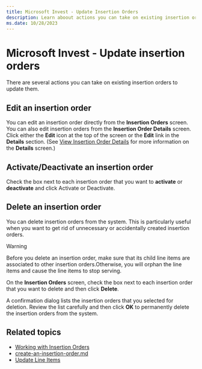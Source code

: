 ```yaml
---
title: Microsoft Invest - Update Insertion Orders
description: Learn aboout actions you can take on existing insertion orders to update them.
ms.date: 10/28/2023
---
```



# Microsoft Invest - Update insertion orders

There are several actions you can take on existing insertion orders to
update them.

## Edit an insertion order

You can edit an insertion order directly from the **Insertion Orders** screen. You can also edit insertion orders from the **Insertion Order Details** screen. Click either the **Edit** icon at the top of the screen or the **Edit** link in the **Details** section. (See [View
Insertion Order Details](view-insertion-order-details.md)
for more information on the **Details** screen.)

## Activate/Deactivate an insertion order

Check the box next to each insertion order that you want to **activate** or
**deactivate** and click Activate or
Deactivate.

## Delete an insertion order

You can delete insertion orders from the system. This is particularly useful when you want to get rid of unnecessary or accidentally created insertion orders.

> [!WARNING]
> Before you delete an insertion order, make sure that its child line items are associated to other insertion orders.Otherwise, you will orphan the line items and cause the line items to stop serving.

On the **Insertion Orders** screen, check the box next to each insertion order that you want to delete and then click **Delete**.

A confirmation dialog lists the insertion orders that you selected for deletion. Review the list carefully and then click **OK** to permanently delete the insertion
orders from the system.

## Related topics

- [Working with Insertion Orders](working-with-insertion-orders.md)
- [create-an-insertion-order.md](create-an-insertion-order.md)
- [Update Line Items](update-line-items.md )
